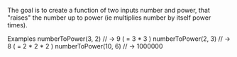 The goal is to create a function of two inputs number and power, that "raises" the number up to power (ie multiplies number by itself power times).

Examples
numberToPower(3, 2)  // -> 9 ( = 3 * 3 )
numberToPower(2, 3)  // -> 8 ( = 2 * 2 * 2 )
numberToPower(10, 6) // -> 1000000
